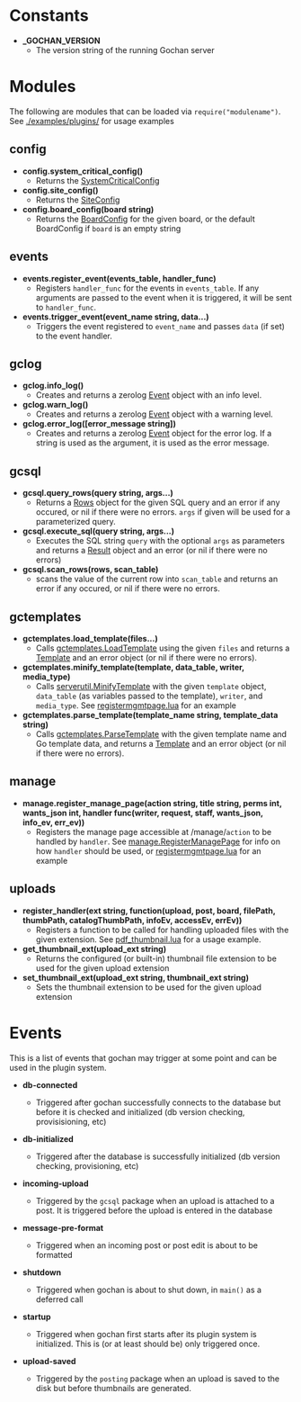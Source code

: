 # Constants
- **_GOCHAN_VERSION**
	- The version string of the running Gochan server

# Modules
The following are modules that can be loaded via `require("modulename")`. See [./examples/plugins/](./examples/plugins/) for usage examples
## config
- **config.system_critical_config()**
  - Returns the [SystemCriticalConfig](https://pkg.go.dev/github.com/gochan-org/gochan/pkg/config#SystemCriticalConfig)
- **config.site_config()**
	- Returns the [SiteConfig](https://pkg.go.dev/github.com/gochan-org/gochan/pkg/config#SiteConfig)
- **config.board_config(board string)**
	- Returns the [BoardConfig](https://pkg.go.dev/github.com/gochan-org/gochan/pkg/config#BoardConfig) for the given board, or the default BoardConfig if `board` is an empty string

## events
- **events.register_event(events_table, handler_func)**
	- Registers `handler_func` for the events in `events_table`. If any arguments are passed to the event when it is triggered, it will be sent to `handler_func`.
- **events.trigger_event(event_name string, data...)**
	- Triggers the event registered to `event_name` and passes `data` (if set) to the event handler.

## gclog
- **gclog.info_log()**
	- Creates and returns a zerolog [Event](https://pkg.go.dev/github.com/rs/zerolog) object with an info level.
- **gclog.warn_log()**
	- Creates and returns a zerolog [Event](https://pkg.go.dev/github.com/rs/zerolog) object with a warning level.
- **gclog.error_log([error_message string])**
	- Creates and returns a zerolog [Event](https://pkg.go.dev/github.com/rs/zerolog) object for the error log. If a string is used as the argument, it is used as the error message.

## gcsql
- **gcsql.query_rows(query string, args...)**
	- Returns a [Rows](https://pkg.go.dev/database/sql#Rows) object for the given SQL query and an error if any occured, or nil if there were no errors. `args` if given will be used for a parameterized query.
- **gcsql.execute_sql(query string, args...)**
  - Executes the SQL string `query` with the optional `args` as parameters and returns a [Result](https://pkg.go.dev/database/sql#Result) object and an error (or nil if there were no errors)
- **gcsql.scan_rows(rows, scan_table)**
	- scans the value of the current row into `scan_table` and returns an error if any occured, or nil if there were no errors.

## gctemplates
- **gctemplates.load_template(files...)**
	- Calls [gctemplates.LoadTemplate](https://pkg.go.dev/github.com/gochan-org/gochan/pkg/gctemplates#LoadTemplate) using the given `files` and returns a [Template](https://pkg.go.dev/html/template#Template) and an error object (or nil if there were no errors).
- **gctemplates.minify_template(template, data_table, writer, media_type)**
	- Calls [serverutil.MinifyTemplate](https://pkg.go.dev/github.com/gochan-org/gochan/pkg/server/serverutil#MinifyTemplate) with the given `template` object, `data_table` (as variables passed to the template), `writer`, and `media_type`. See [registermgmtpage.lua](./examples/plugins/registermgmtpage.lua) for an example
- **gctemplates.parse_template(template_name string, template_data string)**
	- Calls [gctemplates.ParseTemplate](https://pkg.go.dev/github.com/gochan-org/gochan/pkg/gctemplates#ParseTemplate) with the given template name and Go template data, and returns a [Template](https://pkg.go.dev/html/template#Template) and an error object (or nil if there were no errors).

## manage
- **manage.register_manage_page(action string, title string, perms int, wants_json int, handler func(writer, request, staff, wants_json, info_ev, err_ev))**
	- Registers the manage page accessible at /manage/`action` to be handled by `handler`. See [manage.RegisterManagePage](https://pkg.go.dev/github.com/gochan-org/gochan/pkg/manage#RegisterManagePage) for info on how `handler` should be used, or [registermgmtpage.lua](./examples/plugins/registermgmtpage.lua) for an example

## uploads
- **register_handler(ext string, function(upload, post, board, filePath, thumbPath, catalogThumbPath, infoEv, accessEv, errEv))**
	- Registers a function to be called for handling uploaded files with the given extension. See [pdf_thumbnail.lua](./examples//plugins/pdf_thumbnail.lua) for a usage example.
- **get_thumbnail_ext(upload_ext string)**
	- Returns the configured (or built-in) thumbnail file extension to be used for the given upload extension
- **set_thumbnail_ext(upload_ext string, thumbnail_ext string)**
	- Sets the thumbnail extension to be used for the given upload extension


# Events
This is a list of events that gochan may trigger at some point and can be used in the plugin system.

- **db-connected**
	- Triggered after gochan successfully connects to the database but before it is checked and initialized (db version checking, provisisioning, etc)

- **db-initialized**
	- Triggered after the database is successfully initialized (db version checking, provisioning, etc)

- **incoming-upload**
	- Triggered by the `gcsql` package when an upload is attached to a post. It is triggered before the upload is entered in the database

- **message-pre-format**
	- Triggered when an incoming post or post edit is about to be formatted

- **shutdown**
	- Triggered when gochan is about to shut down, in `main()` as a deferred call

- **startup**
	- Triggered when gochan first starts after its plugin system is initialized. This is (or at least should be) only triggered once.

- **upload-saved**
	- Triggered by the `posting` package when an upload is saved to the disk but before thumbnails are generated.